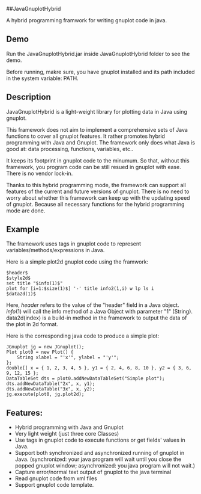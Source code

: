 ##JavaGnuplotHybrid

A hybrid programming framwork for writing gnuplot code in java.

## Demo

Run the JavaGnuplotHybrid.jar inside JavaGnuplotHybrid folder to see the demo. 

Before running, makre sure, you have gnuplot installed and its path included in the system variable: PATH.

## Description

JavaGnuplotHybrid is a light-weight library for plotting data in Java using gnuplot.

This framework does not aim to implement a comprehensive sets of Java functions to cover all gnuplot features. It rather promotes hybrid programming with Java and Gnuplot. The framework only does what Java is good at: data processing, functions, variables, etc..

It keeps its footprint in gnuplot code to the minumum. So that, without this framework, you program code can be still resued in gnuplot with ease. There is no vendor lock-in.

Thanks to this hybrid programming mode, the framework can support all features of the current and future versions of gnuplot. There is no need to worry about whether this framework can keep up with the updating speed of gnuplot. Because all necessary functions for the hybrid programming mode are done.

## Example
The framework uses tags in gnuplot code to represent variables/methods/expressions in Java. 

Here is a simple plot2d gnuplot code using the framwork:

    $header$
    $style2d$
    set title "$info(1)$"
    plot for [i=1:$size(1)$] '-' title info2(1,i) w lp ls i
    $data2d(1)$

Here, $header$ refers to the value of the "header" field in a Java object. $info(1)$ will call the info method of a Java Object with parameter "1" (String). data2d(index) is a build-in method in the framework to output the data of the plot in 2d format.

Here is the corresponding java code to produce a simple plot:

    JGnuplot jg = new JGnuplot();
    Plot plot0 = new Plot() {
        String xlabel = "'x'", ylabel = "'y'";
    };
    double[] x = { 1, 2, 3, 4, 5 }, y1 = { 2, 4, 6, 8, 10 }, y2 = { 3, 6, 9, 12, 15 };
    DataTableSet dts = plot0.addNewDataTableSet("Simple plot");
    dts.addNewDataTable("2x", x, y1);
    dts.addNewDataTable("3x", x, y2);
    jg.execute(plot0, jg.plot2d);
	
## Features:

* Hybrid programming with Java and Gnuplot
* Very light weight (just three core Classes)
* Use tags in gnuplot code to execute functions or get fields' values in Java.
* Support both synchronized and asynchronized running of gnuplot in Java. (synchronized: your java program will wait until you close the popped gnuplot window; asynchronized: you java program will not wait.)
* Capture error/normal text output of gnuplot to the java terminal
* Read gnuplot code from xml files
* Support gnuplot code template.
